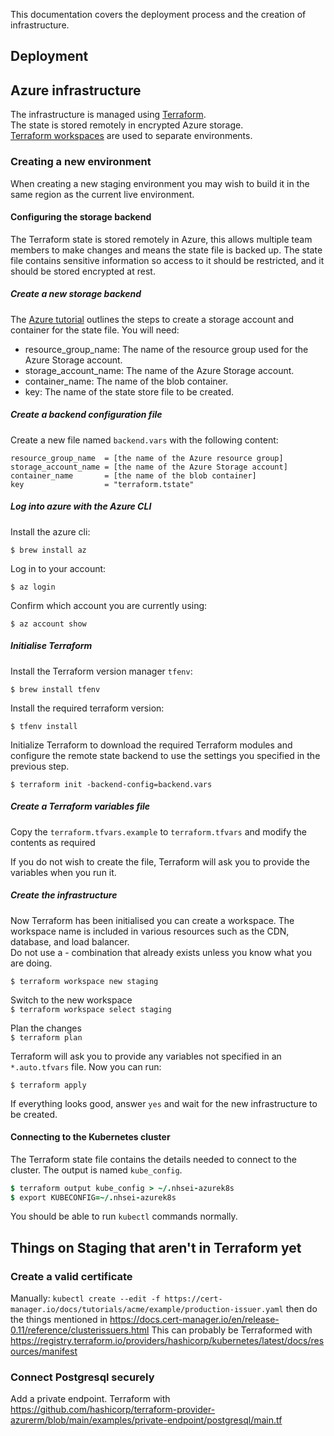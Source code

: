This documentation covers the deployment process and the creation of infrastructure.

## Deployment

## Azure infrastructure

The infrastructure is managed using [Terraform](https://www.terraform.io/).<br>
The state is stored remotely in encrypted Azure storage.<br>
[Terraform workspaces](https://www.terraform.io/docs/state/workspaces.html) are used to separate environments.

### Creating a new environment

When creating a new staging environment you may wish to build it in the same region as
the current live environment.

#### Configuring the storage backend

The Terraform state is stored remotely in Azure, this allows multiple team members to
make changes and means the state file is backed up. The state file contains
sensitive information so access to it should be restricted, and it should be stored
encrypted at rest.

##### Create a new storage backend

The [Azure tutorial](https://docs.microsoft.com/en-us/azure/developer/terraform/store-state-in-azure-storage) outlines the steps to create a storage account and container for the state file. You will need:

- resource_group_name: The name of the resource group used for the Azure Storage account.
- storage_account_name: The name of the Azure Storage account.
- container_name: The name of the blob container.
- key: The name of the state store file to be created.

##### Create a backend configuration file

Create a new file named `backend.vars` with the following content:

```
resource_group_name  = [the name of the Azure resource group]
storage_account_name = [the name of the Azure Storage account]
container_name       = [the name of the blob container]
key                  = "terraform.tstate"
```

##### Log into azure with the Azure CLI

Install the azure cli:

```
$ brew install az
```

Log in to your account:

```
$ az login
```

Confirm which account you are currently using:

```
$ az account show
```

##### Initialise Terraform

Install the Terraform version manager `tfenv`:

```
$ brew install tfenv
```

Install the required terraform version:

```
$ tfenv install
```

Initialize Terraform to download the required Terraform modules and configure the remote state backend
to use the settings you specified in the previous step.

`$ terraform init -backend-config=backend.vars`

##### Create a Terraform variables file

Copy the `terraform.tfvars.example` to `terraform.tfvars` and modify the contents as required

If you do not wish to create the file, Terraform will ask you to provide the variables
when you run it.

##### Create the infrastructure

Now Terraform has been initialised you can create a workspace. The workspace name is
included in various resources such as the CDN, database, and load balancer.<br>
Do not use a <prefix>-<workspace> combination that already exists unless you know what
you are doing.

`$ terraform workspace new staging`

Switch to the new workspace<br>
`$ terraform workspace select staging`

Plan the changes<br>
`$ terraform plan`

Terraform will ask you to provide any variables not specified in an `*.auto.tfvars` file.
Now you can run:

`$ terraform apply`

If everything looks good, answer `yes` and wait for the new infrastructure to be created.

#### Connecting to the Kubernetes cluster

The Terraform state file contains the details needed to connect to the cluster.
The output is named `kube_config`.

```j
$ terraform output kube_config > ~/.nhsei-azurek8s
$ export KUBECONFIG=~/.nhsei-azurek8s
```

You should be able to run `kubectl` commands normally.

## Things on Staging that aren't in Terraform yet

### Create a valid certificate
Manually: `kubectl create --edit -f https://cert-manager.io/docs/tutorials/acme/example/production-issuer.yaml` then do the things mentioned in https://docs.cert-manager.io/en/release-0.11/reference/clusterissuers.html
This can probably be Terraformed with https://registry.terraform.io/providers/hashicorp/kubernetes/latest/docs/resources/manifest

### Connect Postgresql securely
Add a private endpoint. Terraform with
https://github.com/hashicorp/terraform-provider-azurerm/blob/main/examples/private-endpoint/postgresql/main.tf
